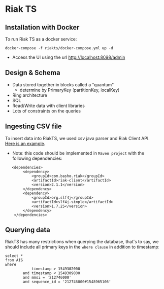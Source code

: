 # Riak TS 

## Installation with Docker

To run Riak TS as a docker service: 

```
docker-compose -f riakts/docker-compose.yml up -d
```

* Access the UI using the url [http://localhost:8098/admin](http://localhost:8098/admin) 

## Design & Schema 

* Data stored together in blocks called a "quantum"
    * determine by PrimaryKey (partitionKey, localKey)
* Ring architecture 
* SQL 
* Read/Write data with client libraries
* Lots of constraints on the queries 

## Ingesting CSV file
To insert data into RiakTS, we used csv java parser and Riak Client API. [Here is an example](/riakts/ingester.java).
* Note: this code should be implemented in `Maven project` with the following dependencies:

```
   <dependencies>
        <dependency>
            <groupId>com.basho.riak</groupId>
            <artifactId>riak-client</artifactId>
            <version>2.1.1</version>
        </dependency>
        <dependency>
            <groupId>org.slf4j</groupId>
            <artifactId>slf4j-simple</artifactId>
            <version>1.7.25</version>
        </dependency>
    </dependencies>
```

## Querying data
RiakTS has many restrictions when querying the database, that's to say, we should include all primary keys in the `where clause` in addition to timestamp:

```
select * 
from AIS 
where 
            timestamp > 1549302000 
        and timestamp < 1549309000 
        and mmsi = '212746000' 
        and sequence_id = '212746000#1548965106'
```